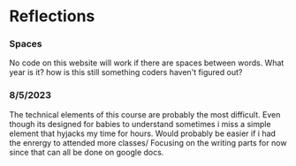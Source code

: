 # Reflections

### Spaces
No code on this website will work if there are spaces between words. What year is it? how is this still something coders haven't figured out?

### 8/5/2023
The technical elements of this course are probably the most difficult. Even though its designed for babies to understand sometimes i miss a simple element that hyjacks my time for hours. Would probably be easier if i had the enrergy to attended more classes/ Focusing on the writing parts for now since that can all be done on google docs.
